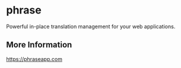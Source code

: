 # phrase

Powerful in-place translation management for your web applications.

## More Information

https://phraseapp.com